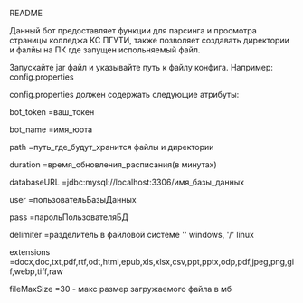 README

Данный бот предоставляет функции для парсинга и просмотра страницы колледжа КС ПГУТИ, также позволяет создавать директории и фалйы на ПК где запущен испольняемый файл.

Запускайте jar файл и указывайте путь к файлу конфига. Например: config.properties

config.properties должен содержать следующие атрибуты:

bot_token =ваш_токен

bot_name =имя_юота

path =путь_где_будут_хранится файлы и директории

duration =время_обновления_расписания(в минутах)

databaseURL =jdbc:mysql://localhost:3306/имя_базы_данных

user =пользовательБазыДанных

pass =парольПользователяБД

delimiter =разделитель в файловой системе '\' windows, '/' linux

extensions =docx,doc,txt,pdf,rtf,odt,html,epub,xls,xlsx,csv,ppt,pptx,odp,pdf,jpeg,png,gif,webp,tiff,raw

fileMaxSize =30 - макс размер загружаемого файла в мб
